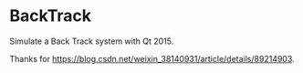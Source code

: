 # BackTrack
Simulate  a Back Track system with Qt 2015.

Thanks for https://blog.csdn.net/weixin_38140931/article/details/89214903.
